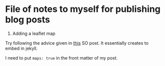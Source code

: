 # File of notes to myself for publishing blog posts

1. Adding a leaflet map

Try following the advice given in [this](https://stackoverflow.com/questions/35386124/embedding-a-r-leaflet-map-on-a-jekyll-site-hosted-on-github) SO post. It essentially creates to embed in jekyll.

I need to put `maps: true` in the front matter of my post. 
